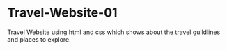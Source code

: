 # Travel-Website-01
Travel Website using html and css which shows  about the travel guildlines and places to explore.

